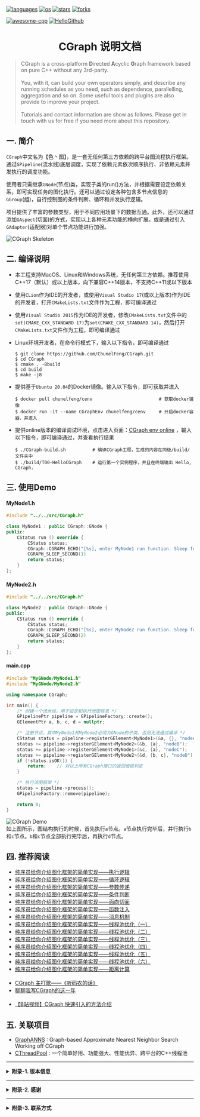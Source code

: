 <p align="left">
  <a href="https://github.com/ChunelFeng/CGraph"><img src="https://badgen.net/badge/langs/C++/cyan?list=1" alt="languages"></a>
  <a href="https://github.com/ChunelFeng/CGraph"><img src="https://badgen.net/badge/os/MacOS,Linux,Windows/cyan?list=1" alt="os"></a>
  <a href="https://github.com/ChunelFeng/CGraph/stargazers"><img src="https://badgen.net/github/stars/ChunelFeng/CGraph?color=cyan" alt="stars"></a>
  <a href="https://github.com/ChunelFeng/CGraph/network/members"><img src="https://badgen.net/github/forks/ChunelFeng/CGraph?color=cyan" alt="forks"></a>
</p>

[![awesome-cpp](https://badgen.net/badge/icon/awesome-cpp/purple?icon=awesome&label&color)](https://github.com/fffaraz/awesome-cpp)
[![HelloGithub](https://badgen.net/badge/icon/HelloGithub/purple?icon=awesome&label&color)](https://github.com/521xueweihan/HelloGitHub/blob/master/content/HelloGitHub70.md)

<h1 align="center">
  CGraph 说明文档
</h1>

>CGraph is a cross-platform <b>D</b>irected <b>A</b>cyclic <b>G</b>raph framework based on pure C++ without any 3rd-party.</br></br>
>You, with it, can build your own operators simply, and describe any running schedules as you need, such as dependence, parallelling, aggregation and so on. Some useful tools and plugins are also provide to improve your project.</br></br>
>Tutorials and contact information are show as follows. Please get in touch with us for free if you need more about this repository.

## 一. 简介

`CGraph`中文名为【色丶图】，是一套无任何第三方依赖的跨平台图流程执行框架。通过`GPipeline`(流水线)底层调度，实现了依赖元素依次顺序执行、非依赖元素并发执行的调度功能。

使用者只需继承`GNode`(节点)类，实现子类的run()方法，并根据需要设定依赖关系，即可实现任务的图化执行。还可以通过设定各种包含多节点信息的`GGroup`(组)，自行控制图的条件判断、循环和并发执行逻辑。

项目提供了丰富的参数类型，用于不同应用场景下的数据互通。此外，还可以通过添加`GAspect`(切面)的方式，实现以上各种元素功能的横向扩展。或是通过引入`GAdapter`(适配器)对单个节点功能进行加强。

![CGraph Skeleton](https://github.com/ChunelFeng/CGraph/blob/main/doc/image/CGraph%20Skeleton.jpg)
<br>


## 二. 编译说明
* 本工程支持MacOS、Linux和Windows系统，无任何第三方依赖。推荐使用C++17（默认）或以上版本，向下兼容C++14版本，不支持C++11或以下版本

* 使用`CLion`作为IDE的开发者，或使用`Visual Studio 17`(或以上版本)作为IDE的开发者，打开`CMakeLists.txt`文件作为工程，即可编译通过

* 使用`Visual Studio 2015`作为IDE的开发者，修改`CMakeLists.txt`文件中的`set(CMAKE_CXX_STANDARD 17)`为`set(CMAKE_CXX_STANDARD 14)`，然后打开`CMakeLists.txt`文件作为工程，即可编译通过

* Linux环境开发者，在命令行模式下，输入以下指令，即可编译通过
  ```shell
  $ git clone https://github.com/ChunelFeng/CGraph.git
  $ cd CGraph
  $ cmake . -Bbuild
  $ cd build
  $ make -j8
  ```

* 提供基于`Ubuntu 20.04`的Docker镜像。输入以下指令，即可获取并进入
  ```shell
  $ docker pull chunelfeng/cenv                         # 获取docker镜像
  $ docker run -it --name CGraphEnv chunelfeng/cenv     # 开启docker容器，并进入
  ```

* 提供online版本的编译调试环境，点击进入页面：[CGraph env online](https://gitpod.io/#/github.com/ChunelFeng/CGraph) ，输入以下指令，即可编译通过，并查看执行结果
  ```shell
  $ ./CGraph-build.sh          # 编译CGraph工程，生成的内容在同级/build/文件夹中
  $ ./build/T00-HelloCGraph    # 运行第一个实例程序，并且在终端输出 Hello, CGraph.
  ```

## 三. 使用Demo

#### MyNode1.h
```cpp
#include "../../src/CGraph.h"

class MyNode1 : public CGraph::GNode {
public:
    CStatus run () override {
        CStatus status;
        CGraph::CGRAPH_ECHO("[%s], enter MyNode1 run function. Sleep for 1 second ... ", this->getName().c_str());
        CGRAPH_SLEEP_SECOND(1)
        return status;
    }
};
```

#### MyNode2.h
```cpp
#include "../../src/CGraph.h"

class MyNode2 : public CGraph::GNode {
public:
    CStatus run () override {
        CStatus status;
        CGraph::CGRAPH_ECHO("[%s], enter MyNode2 run function. Sleep for 2 second ... ", this->getName().c_str());
        CGRAPH_SLEEP_SECOND(2)
        return status;
    }
};
```

#### main.cpp
```cpp
#include "MyGNode/MyNode1.h"
#include "MyGNode/MyNode2.h"

using namespace CGraph;

int main() {
    /* 创建一个流水线，用于设定和执行流图信息 */
    GPipelinePtr pipeline = GPipelineFactory::create();
    GElementPtr a, b, c, d = nullptr;

    /* 注册节点，其中MyNode1和MyNode2必须为GNode的子类，否则无法通过编译 */
    CStatus status = pipeline->registerGElement<MyNode1>(&a, {}, "nodeA");    // 将名为nodeA，无执行依赖的node信息，注册入pipeline中
    status += pipeline->registerGElement<MyNode2>(&b, {a}, "nodeB");    // 将名为nodeB，依赖a执行的node信息，注册入pipeline中
    status += pipeline->registerGElement<MyNode1>(&c, {a}, "nodeC");
    status += pipeline->registerGElement<MyNode2>(&d, {b, c}, "nodeD");    // 将名为nodeD，依赖{b,c}执行的node信息，注册入pipeline中
    if (!status.isOK()) {
        return;    // 对以上所有CGraph接口的返回值做判定
    }

    /* 执行流图框架 */
    status = pipeline->process();
    GPipelineFactory::remove(pipeline);

    return 0;
}
```

![CGraph Demo](https://github.com/ChunelFeng/CGraph/blob/main/doc/image/CGraph%20Demo.jpg)
<br>
如上图所示，图结构执行的时候，首先执行`a`节点。`a`节点执行完毕后，并行执行`b`和`c`节点。`b`和`c`节点全部执行完毕后，再执行`d`节点。

## 四. 推荐阅读

* [纯序员给你介绍图化框架的简单实现——执行逻辑](http://www.chunel.cn/archives/cgraph-run-introduce)
* [纯序员给你介绍图化框架的简单实现——循环逻辑](http://www.chunel.cn/archives/cgraph-loop-introduce)
* [纯序员给你介绍图化框架的简单实现——参数传递](http://www.chunel.cn/archives/cgraph-param-introduce)
* [纯序员给你介绍图化框架的简单实现——条件判断](http://www.chunel.cn/archives/cgraph-condition-introduce)
* [纯序员给你介绍图化框架的简单实现——面向切面](http://www.chunel.cn/archives/cgraph-aspect-introduce)
* [纯序员给你介绍图化框架的简单实现——函数注入](http://www.chunel.cn/archives/cgraph-function-introduce)
* [纯序员给你介绍图化框架的简单实现——消息机制](http://www.chunel.cn/archives/cgraph-message-introduce)
* [纯序员给你介绍图化框架的简单实现——线程池优化（一）](http://www.chunel.cn/archives/cgraph-threadpool-1-introduce)
* [纯序员给你介绍图化框架的简单实现——线程池优化（二）](http://www.chunel.cn/archives/cgraph-threadpool-2-introduce)
* [纯序员给你介绍图化框架的简单实现——线程池优化（三）](http://www.chunel.cn/archives/cgraph-threadpool-3-introduce)
* [纯序员给你介绍图化框架的简单实现——线程池优化（四）](http://www.chunel.cn/archives/cgraph-threadpool-4-introduce)
* [纯序员给你介绍图化框架的简单实现——线程池优化（五）](http://www.chunel.cn/archives/cgraph-threadpool-5-introduce)
* [纯序员给你介绍图化框架的简单实现——线程池优化（六）](http://www.chunel.cn/archives/cgraph-threadpool-6-introduce)
* [纯序员给你介绍图化框架的简单实现——距离计算](http://www.chunel.cn/archives/cgraph-distance-introduce)
  <br><br>
* [CGraph 主打歌——《听码农的话》](http://www.chunel.cn/archives/listen-to-coder)
* [聊聊我写CGraph的这一年](http://www.chunel.cn/archives/cgraph-anniversary-introduce)
  <br><br>
* [【B站视频】CGraph 快速引入的方法介绍](https://www.bilibili.com/video/BV1gY4y1x7JT?spm_id_from=333.337)

## 五. 关联项目

* [GraphANNS](https://github.com/whenever5225/GraphANNS) : Graph-based Approximate Nearest Neighbor Search Working off CGraph
* [CThreadPool](https://github.com/ChunelFeng/CThreadPool) : 一个简单好用、功能强大、性能优异、跨平台的C++线程池

------------
<details>
<summary><b>附录-1. 版本信息</b></summary>

[2021.05.04 - v1.0.0 - Chunel]
* 提供图化执行功能，支持非依赖节点并行计算

[2021.05.09 - v1.1.0 - Chunel]
* 优化图执行过程中的并发度

[2021.05.18 - v1.1.1 - Chunel]
* 添加节点`name`和`session`信息

[2021.05.23 - v1.2.0 - Chunel]
* 提供单节点循环执行功能

[2021.05.29 - v1.3.0 - Chunel]
* 提供`cluster`（簇）和`region`（区域）划分和循环执行功能
* 提供`tutorial`内容，包含多种使用样例

[2021.06.14 - v1.4.0 - Chunel]
* 提供`param`（参数）传递机制
* 提供`group`（组）功能，多节点模块统一继承自`group`模块
* 添加对Linux系统的的支持

[2021.06.20 - v1.4.1 - Chunel]
* 提供`condition`（条件）功能
* 添加对Windows系统的支持

[2021.06.24 - v1.5.0 - Chunel]
* 提供`pipeline`工厂创建方法
* 更新`tutorial`内容

[2021.07.07 - v1.5.1 - Chunel]
* 优化线程池功能。实现任务盗取机制

[2021.07.11 - v1.5.2 - Chunel]
* 优化线程池功能。实现线程数量自动调节机制

[2021.07.31 - v1.5.3 - Chunel]
* 优化线程池功能。实现任务批量获取功能，优化任务盗取机制

[2021.08.29 - v1.6.0 - Chunel]
* 提供多`pipeline`功能，优化底层逻辑
* 更新`tutorial`内容

[2021.09.19 - v1.6.1 - Chunel]
* 提供`Lru`算子、`Trie`算子和模板节点功能，优化底层逻辑
* 更新`tutorial`内容

[2021.09.29 - v1.7.0 - Chunel]
* 提供`aspect`(切面)功能，用于横向扩展`node`或`group`功能
* 更新`tutorial`内容

[2021.10.07 - v1.7.1 - Chunel]
* 优化`aspect`(切面)实现逻辑，提供切面参数功能，提供批量添加切面功能
* 更新`tutorial`内容

[2021.11.01 - v1.8.0 - Chunel]
* 提供`adapter`(适配器)功能，提供`singleton`适配器功能
* 优化`pipeline`执行逻辑
* 更新`tutorial`内容

[2021.12.18 - v1.8.1 - Chunel]
* 优化了返回值`CStatus`信息

[2022.01.02 - v1.8.2 - Chunel]
* 提供节点执行超时自动退出功能，提供`task group`(任务组)功能
* 提供线程池配置参数设置方法

[2022.01.23 - v1.8.3 - Chunel]
* 提供`function`适配器，实现函数式编程功能
* 提供线程优先级调度功能，提供线程绑定cpu执行功能
* 更新`tutorial`内容

[2022.01.31 - v1.8.4 - Chunel]
* 提供`node`(节点)异步执行的功能

[2022.02.03 - v1.8.5 - Chunel]
* 提供`daemon`(守护)功能，用于定时执行非流图中任务
* 更新`tutorial`内容

[2022.04.03 - v1.8.6 - Chunel]
* 提供`DistanceCalculator`算子，用于实现任意数据类型、任意距离类型的计算
* 更新`tutorial`内容

[2022.04.05 - v2.0.0 - Chunel]
* 提供`domain`(领域)功能，提供`Ann`领域抽象模型，开始支持个别专业方向
* 提供hold执行机制，支持根据运行时条件，判断是否需要重新执行当前内容，直到满足条件为止
* 更新`tutorial`内容

[2022.05.01 - v2.0.1 - Chunel]
* 优化`pipeline`注册机制，支持init方法自定义顺序执行
* 提供一键编译脚本

[2022.05.29 - v2.1.0 - Chunel]
* 提供element参数写入方法
* 提供针对C++14版本的支持，个别功能有裁剪
* 更新`tutorial`内容

[2022.10.03 - v2.1.1 - Chunel]  
* 提供线程池中的任务优先级机制
* 优化`group`执行逻辑

[2022.11.03 - v2.2.0 - Chunel]
* 提供`message`(消息)功能，主要用于完成不同`pipeline`之间的数据传递
* 更新`tutorial`内容

</details>

------------
<details>
<summary><b>附录-2. 感谢</b></summary>

* 感谢 [Doocs 微信公众号](https://mp.weixin.qq.com/mp/appmsgalbum?__biz=MzIxNjA5ODQ0OQ==&action=getalbum&album_id=1989460124624551937&scene=173&from_msgid=2654703194&from_itemidx=1&count=3&nolastread=1#wechat_redirect) 刊登相关介绍文档，欢迎加入 [Doocs 开源社区](https://github.com/doocs)

* 感谢《HelloGithub》期刊介绍和推荐：[HelloGithub 第70期](https://github.com/521xueweihan/HelloGitHub/blob/master/content/HelloGitHub70.md)

<p align="center"><img src="https://github.com/ChunelFeng/CGraph/blob/main/doc/image/HelloGithub%20Logo.gif"/></p>

* 感谢《Github中文排行榜》介绍和推荐：[Github中文排行榜 新秀榜-C++分类](https://github.com/GrowingGit/GitHub-Chinese-Top-Charts/blob/master/content/charts/new_repo/software/CPP.md)

<p align="center"><img src="https://github.com/ChunelFeng/CGraph/blob/main/doc/image/GrowingGit%20Logo.png"/></p>

* Thanks to the recommendation from [awesome-cpp](https://github.com/fffaraz/awesome-cpp), we all know, it is the most authoritative recommendation list for cpp project in the world
* Thanks to the recommendation from `Taskflow Group`: [awesome-parallel-computing](https://github.com/taskflow/awesome-parallel-computing), and we always treat [taskflow](https://github.com/taskflow/taskflow) as a role model
* Thanks to the recommendation from [awesome-workflow-engines](https://github.com/meirwah/awesome-workflow-engines)
* 感谢 [@yangyuxiang77](https://github.com/yangyuxiang77) [@logerrors](https://github.com/logerrors) [@whenever5225](https://github.com/whenever5225) [@May-Yaha](https://github.com/May-Yaha) [@Codesire-Deng](https://github.com/Codesire-Deng) [@yeshenyong](https://github.com/yeshenyong) 等朋友（以贡献时间先后为顺序）为项目做出的贡献
* 感谢所有为`CGraph`项目提出的意见和建议的朋友，在此不一一提及。随时欢迎大家加入，一起共建

</details>

------------
<details>
<summary><b>附录-3. 联系方式</b></summary>

* 微信： ChunelFeng
* 邮箱： chunel@foxmail.com
* 源码： https://github.com/ChunelFeng/CGraph
* 论坛： www.chunel.cn

![CGraph Author](https://github.com/ChunelFeng/CGraph/blob/main/doc/image/CGraph%20Author.jpg)

</details>
